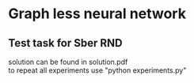 # Graph less neural network
## Test task for Sber RND
solution can be found in solution.pdf  
to repeat all experiments use "python experiments.py"
